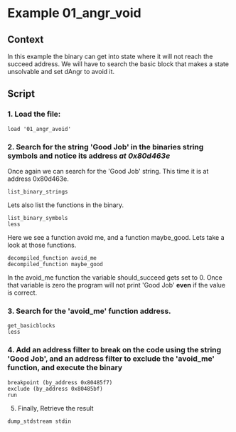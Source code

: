# Example 01_angr_void

## Context
In this example the binary can get into state where it will not reach the succeed address. We will have to search the basic block that makes a state unsolvable and set dAngr to avoid it.

## Script

### 1. Load the file:

`load '01_angr_avoid'`

### 2. Search for the string 'Good Job' in the binaries string symbols and notice its address *at 0x80d463e*

Once again we can search for the 'Good Job' string. This time it is at address 0x80d463e.

`list_binary_strings`

Lets also list the functions in the binary. 

```
list_binary_symbols
less
```
Here we see a function avoid me, and a function maybe_good. Lets take a look at those functions.

```
decompiled_function avoid_me
decompiled_function maybe_good
````

In the avoid_me function the variable should_succeed gets set to 0. Once that variable is zero the program will not print 'Good Job' **even** if the value is correct. 


### 3. Search for the 'avoid_me' function address.

```
get_basicblocks
less
```

### 4. Add an address filter to break on the code using the string 'Good Job', and an address filter to exclude the 'avoid_me' function, and execute the binary

```
breakpoint (by_address 0x80485f7)
exclude (by_address 0x80485bf)
run
```

5. Finally, Retrieve the result

`dump_stdstream stdin`

